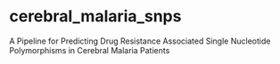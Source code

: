 # cerebral_malaria_snps
A Pipeline for Predicting Drug Resistance Associated Single Nucleotide Polymorphisms in Cerebral Malaria Patients
